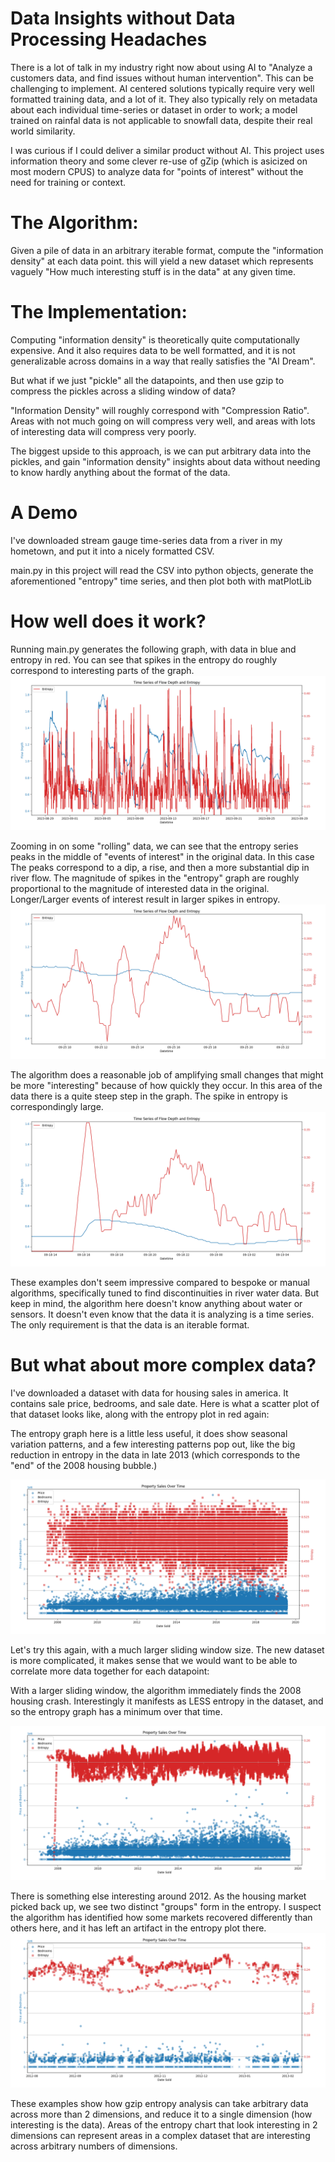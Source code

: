 # Data Insights without Data Processing Headaches

There is a lot of talk in my industry right now about using AI to "Analyze a customers data, and find issues without human intervention".  This can be challenging to implement.  AI centered solutions typically require very well formatted training data, and a lot of it.  They also typically rely on metadata about each individual time-series or dataset in order to work;  a model trained on rainfal data is not applicable to snowfall data, despite their real world similarity.

I was curious if I could deliver a similar product without AI.  This project uses information theory and some clever re-use of gZip (which is asicized on most modern CPUS) to analyze data for "points of interest" without the need for training or context.

# The Algorithm:

Given a pile of data in an arbitrary iterable format, compute the "information density" at each data point.  this will yield a new dataset which represents vaguely "How much interesting stuff is in the data" at any given time.

# The Implementation:

Computing "information density" is theoretically quite computationally expensive.  And it also requires data to be well formatted, and it is not generalizable across domains in a way that really satisfies the "AI Dream".

But what if we just "pickle" all the datapoints, and then use gzip to compress the pickles across a sliding window of data?

"Information Density" will roughly correspond with "Compression Ratio".  Areas with not much going on will compress very well, and areas with lots of interesting data will compress very poorly.

The biggest upside to this approach, is we can put arbitrary data into the pickles, and gain "information density" insights about data without needing to know hardly anything about the format of the data.

# A Demo

I've downloaded stream gauge time-series data from a river in my hometown, and put it into a nicely formatted CSV.

main.py in this project will read the CSV into python objects, generate the aforementioned "entropy" time series, and then plot both with matPlotLib

# How well does it work?

Running main.py generates the following graph, with data in blue and entropy in red.  You can see that spikes in the entropy do roughly correspond to interesting parts of the graph.
![the full graph generated](readme_assets/full_graph.png)


Zooming in on some "rolling" data, we can see that the entropy series peaks in the middle of "events of interest" in the original data.  In this case The peaks correspond to a dip, a rise, and then a more substantial dip in river flow.  The magnitude of spikes in the "entropy" graph are roughly proportional to the magnitude of interested data in the original.  Longer/Larger events of interest result in larger spikes in entropy.
![some 'Rolling' data in the graph](readme_assets/several_points_of_interest.png)

The algorithm does a reasonable job of amplifying small changes that might be more "interesting" because of how quickly they occur.  In this area of the data there is a quite steep step in the graph.  The spike in entropy is correspondingly large. 
![a 'Step' in the graph](readme_assets/step_decay.png)

These examples don't seem impressive compared to bespoke or manual algorithms, specifically tuned to find discontinuities in river water data.  But keep in mind, the algorithm here doesn't know anything about water or sensors.  It doesn't even know that the data it is analyzing is a time series.  The only requirement is that the data is an iterable format.

# But what about more complex data?

I've downloaded a dataset with data for housing sales in america.  It contains sale price, bedrooms, and sale date.  Here is what a scatter plot of that dataset looks like, along with the entropy plot in red again:

The entropy graph here is a little less useful, it does show seasonal variation patterns, and a few interesting patterns pop out, like the big reduction in entropy in the data in late 2013 (which corresponds to the "end" of the 2008 housing bubble.)

![Housing data graph](readme_assets/housing-full.png)

Let's try this again, with a much larger sliding window size.  The new dataset is more complicated, it makes sense that we would want to be able to correlate more data together for each datapoint:

With a larger sliding window, the algorithm immediately finds the 2008 housing crash.  Interestingly it manifests as LESS entropy in the dataset, and so the entropy graph has a minimum over that time.

![Gzip found 2008](readme_assets/housing-more-window.png)

There is something else interesting around 2012.  As the housing market picked back up, we see two distinct "groups" form in the entropy.  I suspect the algorithm has identified how some markets recovered differently than others here, and it has left an artifact in the entropy plot there.
![What happened in 2012?  Different markets recovered differently?](readme_assets/housing-split-recovery.png)

These examples show how gzip entropy analysis can take arbitrary data across more than 2 dimensions, and reduce it to a single dimension (how interesting is the data).  Areas of the entropy chart that look interesting in 2 dimensions can represent areas in a complex dataset that are interesting across arbitrary numbers of dimensions.
